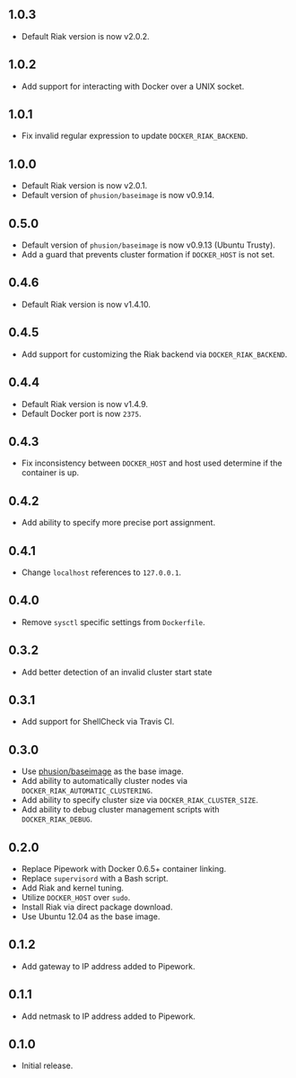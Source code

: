 ## 1.0.3

* Default Riak version is now v2.0.2.

## 1.0.2

* Add support for interacting with Docker over a UNIX socket.

## 1.0.1

* Fix invalid regular expression to update `DOCKER_RIAK_BACKEND`.

## 1.0.0

* Default Riak version is now v2.0.1.
* Default version of `phusion/baseimage` is now v0.9.14.

## 0.5.0

* Default version of `phusion/baseimage` is now v0.9.13 (Ubuntu Trusty).
* Add a guard that prevents cluster formation if `DOCKER_HOST` is not set.

## 0.4.6

* Default Riak version is now v1.4.10.

## 0.4.5

* Add support for customizing the Riak backend via `DOCKER_RIAK_BACKEND`.

## 0.4.4

* Default Riak version is now v1.4.9.
* Default Docker port is now `2375`.

## 0.4.3

* Fix inconsistency between `DOCKER_HOST` and host used determine if the
  container is up.

## 0.4.2

* Add ability to specify more precise port assignment.

## 0.4.1

* Change `localhost` references to `127.0.0.1`.

## 0.4.0

* Remove `sysctl` specific settings from `Dockerfile`.

## 0.3.2

* Add better detection of an invalid cluster start state

## 0.3.1

* Add support for ShellCheck via Travis CI.

## 0.3.0

* Use [phusion/baseimage](https://github.com/phusion/baseimage-docker) as the
  base image.
* Add ability to automatically cluster nodes via
  `DOCKER_RIAK_AUTOMATIC_CLUSTERING`.
* Add ability to specify cluster size via `DOCKER_RIAK_CLUSTER_SIZE`.
* Add ability to debug cluster management scripts with `DOCKER_RIAK_DEBUG`.

## 0.2.0

* Replace Pipework with Docker 0.6.5+ container linking.
* Replace `supervisord` with a Bash script.
* Add Riak and kernel tuning.
* Utilize `DOCKER_HOST` over `sudo`.
* Install Riak via direct package download.
* Use Ubuntu 12.04 as the base image.

## 0.1.2

* Add gateway to IP address added to Pipework.

## 0.1.1

* Add netmask to IP address added to Pipework.

## 0.1.0

* Initial release.
